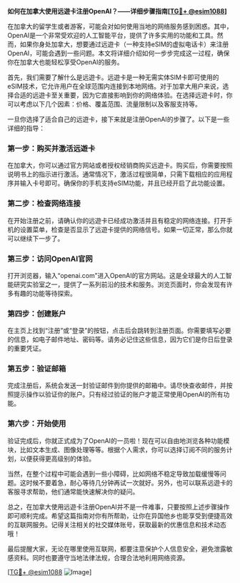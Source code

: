 **如何在加拿大使用远遊卡注册OpenAI？——详细步骤指南[[TG💪+ @esim1088](https://t.me/s/esim1088)]**

在加拿大的留学生或者游客，可能会对如何使用当地的网络服务感到困惑。其中，OpenAI是一个非常受欢迎的人工智能平台，提供了许多实用的功能和工具。然而，如果你身处加拿大，想要通过远遊卡（一种支持eSIM的虚拟电话卡）来注册OpenAI，可能会遇到一些问题。本文将详细介绍如何一步步完成这一过程，确保你在加拿大也能轻松享受OpenAI的服务。

首先，我们需要了解什么是远遊卡。远遊卡是一种无需实体SIM卡即可使用的eSIM技术，它允许用户在全球范围内连接到本地网络。对于加拿大用户来说，选择合适的远遊卡至关重要，因为它直接影响到你的网络体验。在选择远遊卡时，你可以考虑以下几个因素：价格、覆盖范围、流量限制以及客服支持等。

一旦你选择了适合自己的远遊卡，接下来就是注册OpenAI的步骤了。以下是一些详细的指导：

### 第一步：购买并激活远遊卡

在加拿大，你可以通过官方网站或者授权经销商购买远遊卡。购买后，你需要按照说明书上的指示进行激活。通常情况下，激活过程很简单，只需下载相应的应用程序并输入卡号即可。确保你的手机支持eSIM功能，并且已经开启了此功能设置。

### 第二步：检查网络连接

在开始注册之前，请确认你的远遊卡已经成功激活并且有稳定的网络连接。打开手机的设置菜单，检查是否显示了远遊卡提供的网络信号。如果一切正常，那么你就可以继续下一步了。

### 第三步：访问OpenAI官网

打开浏览器，输入“openai.com”进入OpenAI的官方网站。这是全球最大的人工智能研究实验室之一，提供了一系列前沿的技术和服务。浏览页面时，你会发现有许多有趣的功能等待探索。

### 第四步：创建账户

在主页上找到“注册”或“登录”的按钮，点击后会跳转到注册页面。你需要填写必要的信息，如电子邮件地址、密码等。请务必记住这些信息，因为它们是你日后登录的重要凭证。

### 第五步：验证邮箱

完成注册后，系统会发送一封验证邮件到你提供的邮箱中。请尽快查收邮件，并按照提示操作以验证你的账户。只有经过验证的账户才能正常使用OpenAI的所有功能。

### 第六步：开始使用

验证完成后，你就正式成为了OpenAI的一员啦！现在可以自由地浏览各种功能模块，比如文本生成、图像处理等等。根据个人需求，你可以选择订阅不同的服务计划，以便获得更高级别的体验。

当然，在整个过程中可能会遇到一些小障碍，比如网络不稳定导致加载缓慢等问题。这时候不要着急，耐心等待几分钟再试一次就好。另外，也可以联系远遊卡的客服寻求帮助，他们通常能快速解决你的疑问。

总之，在加拿大使用远遊卡注册OpenAI并不是一件难事，只要按照上述步骤操作即可顺利完成。希望这篇指南对你有所帮助，让你在异国他乡也能享受到便捷高效的互联网服务。记得关注相关的社交媒体账号，获取最新的优惠信息和技术动态哦！

最后提醒大家，无论在哪里使用互联网，都要注意保护个人信息安全，避免泄露敏感资料。同时也要遵守当地法律法规，合理合法地利用网络资源。

[[TG💪+ @esim1088](https://t.me/s/esim1088) ![Image](https://i.postimg.cc/4NQfJmqS/Snipaste-2025-05-13-00-14-12.png)]